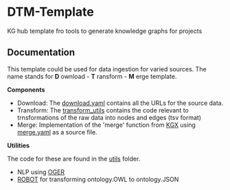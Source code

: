 DTM-Template
================================================
KG hub template fro tools to generate knowledge graphs for projects

Documentation
------------------------------------------------

This template could be used for data ingestion for varied sources. The name stands for **D** ownload - **T** ransform - **M** erge template.

**Components**

- Download: The [download.yaml](download.yaml) contains all the URLs for the source data.
- Transform: The [transform_utils](project_name/transform_utils) contains the code relevant to trnsformations of the raw data into nodes and edges (tsv format)
- Merge: Implementation of the 'merge' function from [KGX](https://github.com/biolink/kgx) using [merge.yaml](merge.yaml) as a source file.

**Utilities**

The code for these are found in the [utils](project_name/utils) folder.

- NLP using [OGER](https://github.com/OntoGene/OGER)
- [ROBOT](https://github.com/ontodev/robot) for transforming ontology.OWL to ontology.JSON


